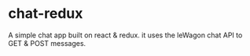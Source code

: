 # chat-redux

A simple chat app built on react & redux. it uses the leWagon chat API to GET & POST messages.

